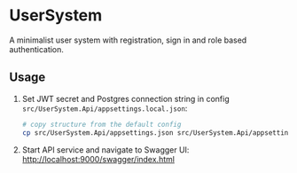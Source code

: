# UserSystem

A minimalist user system with registration, sign in and role based authentication.

## Usage

1. Set JWT secret and Postgres connection string in config `src/UserSystem.Api/appsettings.local.json`:
    ```sh
    # copy structure from the default config
    cp src/UserSystem.Api/appsettings.json src/UserSystem.Api/appsettings.local.json
    ```

2. Start API service and navigate to Swagger UI: [http://localhost:9000/swagger/index.html](http://localhost:5000/swagger/index.html)

